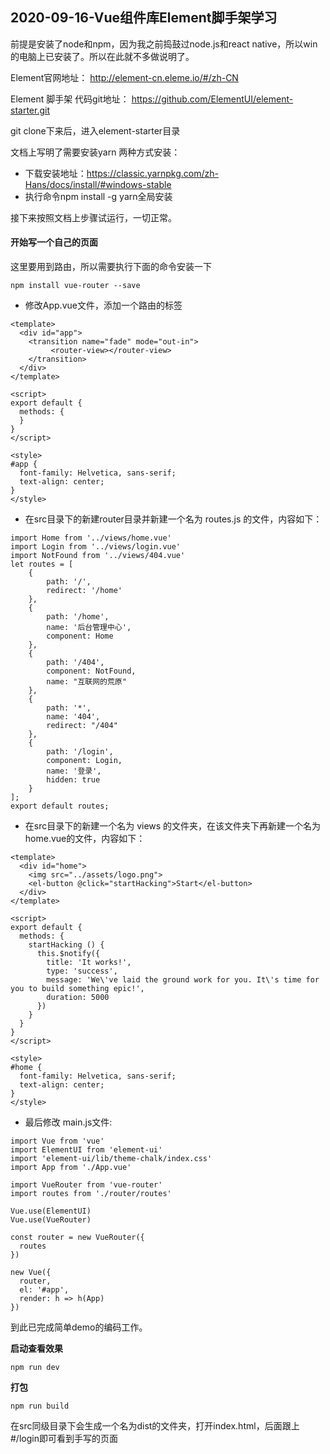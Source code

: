 ## 2020-09-16-Vue组件库Element脚手架学习

前提是安装了node和npm，因为我之前捣鼓过node.js和react native，所以win的电脑上已安装了。所以在此就不多做说明了。

Element官网地址：
http://element-cn.eleme.io/#/zh-CN

Element 脚手架 代码git地址：
https://github.com/ElementUI/element-starter.git

git clone下来后，进入element-starter目录

文档上写明了需要安装yarn
两种方式安装：
- 下载安装地址：https://classic.yarnpkg.com/zh-Hans/docs/install/#windows-stable
- 执行命令npm install -g yarn全局安装

接下来按照文档上步骤试运行，一切正常。

#### 开始写一个自己的页面

这里要用到路由，所以需要执行下面的命令安装一下
```$xslt
npm install vue-router --save
```

- 修改App.vue文件，添加一个路由的标签
```$xslt
<template>
  <div id="app">
    <transition name="fade" mode="out-in">
         <router-view></router-view>
    </transition>
  </div>
</template>

<script>
export default {
  methods: {
  }
}
</script>

<style>
#app {
  font-family: Helvetica, sans-serif;
  text-align: center;
}
</style>
```

- 在src目录下的新建router目录并新建一个名为 routes.js 的文件，内容如下：
```$xslt
import Home from '../views/home.vue'
import Login from '../views/login.vue'
import NotFound from '../views/404.vue'
let routes = [
    {
        path: '/',
        redirect: '/home'
    },
    {
        path: '/home',
        name: '后台管理中心',
        component: Home
    },
    {
        path: '/404',
        component: NotFound,
        name: "互联网的荒原"
    },
    {
        path: '*',
        name: '404',
        redirect: "/404"
    },
    {
        path: '/login',
        component: Login,
        name: '登录',
        hidden: true
    }
];
export default routes;
```

- 在src目录下的新建一个名为 views 的文件夹，在该文件夹下再新建一个名为home.vue的文件，内容如下：
```$xslt
<template>
  <div id="home">
    <img src="../assets/logo.png">
    <el-button @click="startHacking">Start</el-button>
  </div>
</template>

<script>
export default {
  methods: {
    startHacking () {
      this.$notify({
        title: 'It works!',
        type: 'success',
        message: 'We\'ve laid the ground work for you. It\'s time for you to build something epic!',
        duration: 5000
      })
    }
  }
}
</script>

<style>
#home {
  font-family: Helvetica, sans-serif;
  text-align: center;
}
</style>

```

- 最后修改 main.js文件:
```$xslt
import Vue from 'vue'
import ElementUI from 'element-ui'
import 'element-ui/lib/theme-chalk/index.css'
import App from './App.vue'

import VueRouter from 'vue-router'
import routes from './router/routes'

Vue.use(ElementUI)
Vue.use(VueRouter)

const router = new VueRouter({
  routes
})

new Vue({
  router,
  el: '#app',
  render: h => h(App)
})

```

到此已完成简单demo的编码工作。

**启动查看效果**
```$xslt
npm run dev
```

**打包**
```$xslt
npm run build
```
在src同级目录下会生成一个名为dist的文件夹，打开index.html，后面跟上#/login即可看到手写的页面